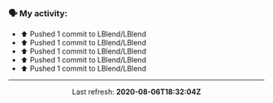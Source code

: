 ### 🗣 My activity:

* ⬆️ Pushed 1 commit to LBlend/LBlend
* ⬆️ Pushed 1 commit to LBlend/LBlend
* ⬆️ Pushed 1 commit to LBlend/LBlend
* ⬆️ Pushed 1 commit to LBlend/LBlend
* ⬆️ Pushed 1 commit to LBlend/LBlend

------------
<p align="center">
  Last refresh: 
  <b>2020-08-06T18:32:04Z</b>
</p>
